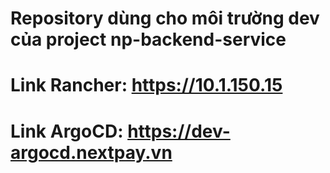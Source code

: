 # Repository dùng cho môi trường dev của project np-backend-service

# Link Rancher: https://10.1.150.15

# Link ArgoCD: https://dev-argocd.nextpay.vn
